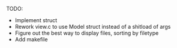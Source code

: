 TODO:

- Implement struct
- Rework view.c to use Model struct instead of a shitload of args
- Figure out the best way to display files, sorting by filetype
- Add makefile
